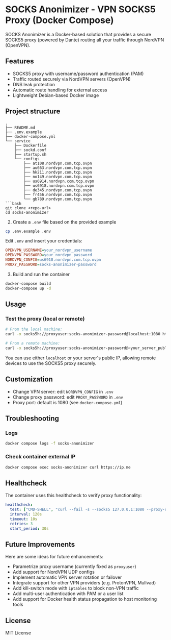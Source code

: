 # SOCKS Anonimizer - VPN SOCKS5 Proxy (Docker Compose)

SOCKS Anonimizer is a Docker-based solution that provides a secure SOCKS5 proxy (powered by Dante) routing all your traffic through NordVPN (OpenVPN).

## Features

* SOCKS5 proxy with username/password authentication (PAM)
* Traffic routed securely via NordVPN servers (OpenVPN)
* DNS leak protection
* Automatic route handling for external access
* Lightweight Debian-based Docker image

## Project structure

````
.
├── README.md
├── .env.example
├── docker-compose.yml
└── service
    ├── Dockerfile
    ├── sockd.conf
    ├── startup.sh
    └── configs
        ├── at108.nordvpn.com.tcp.ovpn
        ├── au663.nordvpn.com.tcp.ovpn
        ├── hk211.nordvpn.com.tcp.ovpn
        ├── no149.nordvpn.com.tcp.ovpn
        ├── us6914.nordvpn.com.tcp.ovpn
        ├── us6918.nordvpn.com.tcp.ovpn
        ├── de345.nordvpn.com.tcp.ovpn
        ├── fr456.nordvpn.com.tcp.ovpn
        └── gb789.nordvpn.com.tcp.ovpn
```bash
git clone <repo-url>
cd socks-anonimizer
````

2. Create a `.env` file based on the provided example

```bash
cp .env.example .env
```

Edit `.env` and insert your credentials:

```ini
OPENVPN_USERNAME=your_nordvpn_username
OPENVPN_PASSWORD=your_nordvpn_password
NORDVPN_CONFIG=us6918.nordvpn.com.tcp.ovpn
PROXY_PASSWORD=socks-anonimizer-password
```

3. Build and run the container

```bash
docker-compose build
docker-compose up -d
```

## Usage

### Test the proxy (local or remote)

```bash
# From the local machine:
curl -x socks5h://proxyuser:socks-anonimizer-password@localhost:1080 https://ip.me

# From a remote machine:
curl -x socks5h://proxyuser:socks-anonimizer-password@<your_server_public_ip>:1080 https://ip.me
```

You can use either `localhost` or your server's public IP, allowing remote devices to use the SOCKS5 proxy securely.

## Customization

* Change VPN server: edit `NORDVPN_CONFIG` in `.env`
* Change proxy password: edit `PROXY_PASSWORD` in `.env`
* Proxy port: default is 1080 (see `docker-compose.yml`)

## Troubleshooting

### Logs

```bash
docker compose logs -f socks-anonimizer
```

### Check container external IP

```bash
docker compose exec socks-anonimizer curl https://ip.me
```

## Healthcheck

The container uses this healthcheck to verify proxy functionality:

```yaml
healthcheck:
  test: ["CMD-SHELL", "curl --fail -s --socks5 127.0.0.1:1080 --proxy-user proxyuser:${PROXY_PASSWORD} https://www.google.com"]
  interval: 120s
  timeout: 10s
  retries: 3
  start_period: 30s
```

## Future Improvements

Here are some ideas for future enhancements:

* Parametrize proxy username (currently fixed as `proxyuser`)
* Add support for NordVPN UDP configs
* Implement automatic VPN server rotation or failover
* Integrate support for other VPN providers (e.g. ProtonVPN, Mullvad)
* Add kill-switch mode with `iptables` to block non-VPN traffic
* Add multi-user authentication with PAM or a user list
* Add support for Docker health status propagation to host monitoring tools

## License

MIT License
